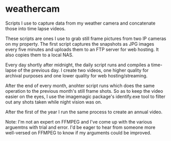 # weathercam
Scripts I use to capture data from my weather camera and concatenate those into time lapse videos.

These scripts are ones I use to grab still frame pictures from two IP cameras on my property. The first script captures the snapshots
as JPG images every five minutes and uploads them to an FTP server for web hosting. It also copies them to a local NAS.

Every day shortly after midnight, the daily script runs and compiles a time-lapse of the previous day. I create two videos, one higher
quality for archival purposes and one lower quality for web hosting/streaming.

After the end of every month, anohter script runs which does the same operation to the previous month's still frame shots. So as to keep
the video easier on the eyes, I use the imagemagic package's identify.exe tool to filter out any shots taken while night vision was on.

After the first of the year I run the same process to create an annual video.

Note: I'm not an expert on FFMPEG and I've come up with the various arguemtns with trial and error. I'd be eager to hear from someone
more well-versed on FFMPEG to know if my arguments could be improved.
